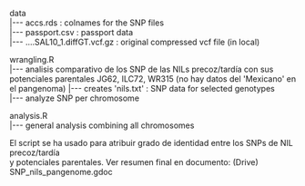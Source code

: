data   
  |--- accs.rds :                   colnames for the SNP files   
  |--- passport.csv :               passport data  
  |--- ....SAL10_1.diffGT.vcf.gz :  original compressed vcf file (in local)
  
    
wrangling.R  
  |--- analisis comparativo de los SNP de las NILs precoz/tardía con sus 
  potenciales parentales JG62, ILC72, WR315 (no hay datos del 'Mexicano' en el pangenoma)
  |--- creates 'nils.txt'        :  SNP data for selected genotypes  
  |--- analyze SNP per chromosome  
    
    
analysis.R  
  |--- general analysis combining all chromosomes   

El script se ha usado para atribuir grado de identidad entre los SNPs de NIL precoz/tardía   
y potenciales parentales. Ver resumen final en documento: (Drive) SNP_nils_pangenome.gdoc  
